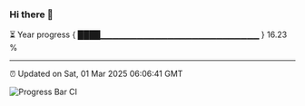 ### Hi there 👋

⏳ Year progress { ████▁▁▁▁▁▁▁▁▁▁▁▁▁▁▁▁▁▁▁▁▁▁▁▁▁▁ } 16.23 %

---

⏰ Updated on Sat, 01 Mar 2025 06:06:41 GMT

![Progress Bar CI](https://github.com/liununu/liununu/workflows/Progress%20Bar%20CI/badge.svg)
